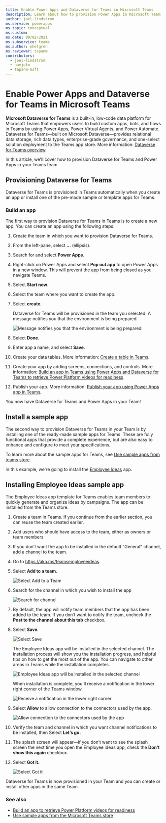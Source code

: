 ```yaml
---
title: Enable Power Apps and Dataverse for Teams in Microsoft Teams
description: Learn about how to provision Power Apps in Microsoft Teams and create a Microsoft Dataverse for Teams 
author: joel-lindstrom
ms.service: powerapps
ms.topic: conceptual
ms.custom: 
ms.date: 09/02/2021
ms.subservice: teams
ms.author: nhelgren
ms.reviewer: tapanm
contributors:
  - joel-lindstrom
  - navjotm
  - tapanm-msft
---
```


# Enable Power Apps and Dataverse for Teams in Microsoft Teams

**Microsoft Dataverse for Teams** is a built-in, low-code data platform for Microsoft Teams that empowers users to build custom apps, bots, and flows in Teams by using Power Apps, Power Virtual Agents, and Power Automate. Dataverse for Teams&mdash;built on Microsoft Dataverse&mdash;provides relational data storage, rich data types, enterprise-grade governance, and one-select solution deployment to the Teams app store. More information: [Dataverse for Teams overview](../overview-data-platform.md).

In this article, we'll cover how to provision Dataverse for Teams and Power Apps in your Teams team.

## Provisioning Dataverse for Teams

Dataverse for Teams is provisioned in Teams automatically when you create an app or install one of the pre-made sample or template apps for Teams.

### Build an app

The first way to provision Dataverse for Teams in Teams is to create a new app. You can create an app using the following steps.

1. Create the team in which you want to provision Dataverse for Teams.

1. From the left-pane, select **...** (ellipsis).

1. Search for and select **Power Apps**.

1. Right-click on Power Apps and select **Pop out app** to open Power Apps in a new window. This will prevent the app from being closed as you navigate Teams.

1. Select **Start now**.

1. Select the team where you want to create the app.

1. Select **create**.

    Dataverse for Teams will be provisioned in the team you selected. A message notifies you that the environment is being prepared.

    ![Message notifies you that the environment is being prepared](media/enable-dataverse-sample-app/provisioning-dataverse-for-teams-2.png "Message notifies you that the environment is being prepared")

1. Select **Done**.

1. Enter app a name, and select **Save**.

1. Create your data tables. More information: [Create a table in Teams](../create-table.md).

1. Create your app by adding screens, connections, and controls. More information: [Build an app in Teams using Power Apps and Dataverse for Teams to retrieve Power Platform videos for readiness](../tutorial-buildapp-retrieve-videos.md).

1. Publish your app. More information: [Publish your app using Power Apps app in Teams](../publish-and-share-apps.md).

You now have Dataverse for Teams and Power Apps in your Team!

## Install a sample app

The second way to provision Dataverse for Teams in your Team is by installing one of the ready-made sample apps for Teams. These are fully functional apps that provide a complete experience, but are also easy to enhance and configure to meet your specifications.

To learn more about the sample apps for Teams, see [Use sample apps from teams store](../use-sample-apps-from-teams-store.md).

In this example, we're going to install the [Employee Ideas](../employee-ideas.md) app.

## Installing Employee Ideas sample app

The Employee Ideas app template for Teams enables team members to quickly generate and organize ideas by campaigns. The app can be installed from the Teams store.

1. Create a team in Teams. If you continue from the earlier section, you can reuse the team created earlier.

1. Add users who should have access to the team, either as owners or team members

1. If you don’t want the app to be installed in the default "General" channel, add a channel to the team.

1. Go to <https://aka.ms/teamsemployeeideas>.

1. Select **Add to a team**.

    ![Select Add to a Team](media/enable-dataverse-sample-app/installing-employee-ideas-template-app-1.png "Select Add to a Team")

1. Search for the channel in which you wish to install the app

    ![Search for channel](media/enable-dataverse-sample-app/installing-employee-ideas-template-app-2.png "Search for channel")

1. By default, the app will notify team members that the app has been added to the team. If you don’t want to notify the team, uncheck the **Post to the channel about this tab** checkbox.

1. Select **Save**.

    ![Select Save](media/enable-dataverse-sample-app/installing-employee-ideas-template-app-3.png "Select Save")

    The Employee Ideas app will be installed in the selected channel. The installation process will show you the installation progress, and helpful tips on how to get the most out of the app. You can navigate to other areas in Teams while the installation completes.

    ![Employee Ideas app will be installed in the selected channel](media/enable-dataverse-sample-app/installing-employee-ideas-template-app-4.png "Employee Ideas app will be installed in the selected channel")

    When installation is complete, you'll receive a notification in the lower right corner of the Teams window.

    ![Receive a notification in the lower right corner](media/enable-dataverse-sample-app/installing-employee-ideas-template-app-5.png "Receive a notification in the lower right corner")

1. Select **Allow** to allow connection to the connectors used by the app.

    ![Allow connection to the connectors used by the app](media/enable-dataverse-sample-app/installing-employee-ideas-template-app-6.png "Allow connection to the connectors used by the app")

1. Verify the team and channel in which you want channel notifications to be installed, then Select **Let’s go.**

1. The splash screen will appear—if you don’t want to see the splash screen the next time you open the Employee ideas app, check the **Don’t show this again** checkbox.

1. Select **Got it.**

    ![Select Got it](media/enable-dataverse-sample-app/installing-employee-ideas-template-app-7.png "Select Got it")

Dataverse for Teams is now provisioned in your Team and you can create or install other apps in the same Team.

### See also

- [Build an app to retrieve Power Platform videos for readiness](../tutorial-buildapp-retrieve-videos.md)
- [Use sample apps from the Microsoft Teams store](../use-sample-apps-from-teams-store.md)
